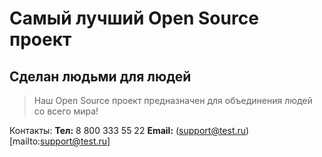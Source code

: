 # Самый лучший Open Source проект

## Сделан людьми для людей

> Наш Open Source проект предназначен для объединения людей со всего мира!

Контакты:
**Тел:** 8 800 333 55 22
**Email:** (support@test.ru)[mailto:support@test.ru]
